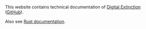 This website contains technical documentation of [Digital
Extinction](https://de-game.org/)
([GitHub](https://github.com/DigitalExtinction/Game)).

Also see [Rust documentation](./rust/de_game).

